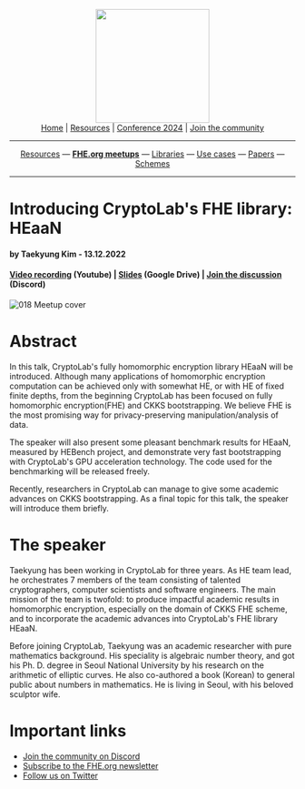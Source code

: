 <!-- Main header navigation -->
<p align="center">
  <img width="200" src="https://user-images.githubusercontent.com/5758427/180978488-db825482-5a58-4c7c-9589-c494a6f0be04.png"><br/>
  <a href="https://fhe-org.github.io">Home</a> | <a href="https://fhe-org.github.io/resources">Resources</a> | <a href="https://fhe-org.github.io/conferences/conference-2024/">Conference 2024</a> | <a href="https://fhe-org.github.io/community">Join the community</a>
</p>
<hr/>
<!-- /Main header navigation -->

<!-- Resource categories links -->
<p align="center">
  <a href="https://fhe-org.github.io/resources">Resources</a>
  —
  <a href="https://fhe-org.github.io/meetups"><b>FHE.org meetups</b></a>
  —
  <a href="https://fhe-org.github.io/resources/libraries">Libraries</a>
  —
  <a href="https://fhe-org.github.io/resources/use-cases">Use cases</a>
  —
  <a href="https://fhe-org.github.io/resources/papers">Papers</a>
  —
  <a href="https://fhe-org.github.io/resources/schemes">Schemes</a>
</p>
<hr/>
<!-- /Resource categories links -->

# Introducing CryptoLab's FHE library: HEaaN
#### by Taekyung Kim - 13.12.2022
#### <a href="https://youtu.be/hwRX8j2Dkw0">Video recording</a> (Youtube) | <a href="https://drive.google.com/file/d/1SojAEJN4KBT_cgtH8NstlD1iBhs0G8po/view?usp=sharing">Slides</a> (Google Drive) | <a href="https://discord.fhe.org">Join the discussion</a> (Discord)

![018 Meetup cover](https://github.com/FHE-org/fhe-org.github.io/assets/37557436/cd8f91e3-9104-4fca-8fc3-748a5148efb3)

# Abstract
In this talk, CryptoLab's fully homomorphic encryption library HEaaN will be introduced. Although many applications of homomorphic encryption computation can be achieved only with somewhat HE, or with HE of fixed finite depths, from the beginning CryptoLab has been focused on fully homomorphic encryption(FHE) and CKKS bootstrapping. We believe FHE is the most promising way for privacy-preserving manipulation/analysis of data.

The speaker will also present some pleasant benchmark results for HEaaN, measured by HEBench project, and demonstrate very fast bootstrapping with CryptoLab's GPU acceleration technology. The code used for the benchmarking will be released freely.

Recently, researchers in CryptoLab can manage to give some academic advances on CKKS bootstrapping. As a final topic for this talk, the speaker will introduce them briefly.

# The speaker
Taekyung has been working in CryptoLab for three years. As HE team lead, he orchestrates 7 members of the team consisting of talented cryptographers, computer scientists and software engineers. The main mission of the team is twofold: to produce impactful academic results in homomorphic encryption, especially on the domain of CKKS FHE scheme, and to incorporate the academic advances into CryptoLab's FHE library HEaaN.

Before joining CryptoLab, Taekyung was an academic researcher with pure mathematics background. His speciality is algebraic number theory, and got his Ph. D. degree in Seoul National University by his research on the arithmetic of elliptic curves. He also co-authored a book (Korean) to general public about numbers in mathematics. He is living in Seoul, with his beloved sculptor wife.

# Important links
- <a href="https://discord.fhe.org">Join the community on Discord</a>
- <a href="https://fheorg.substack.com">Subscribe to the FHE.org newsletter</a>
- <a href="https://twitter.com/fhe_org">Follow us on Twitter</a>
